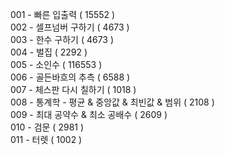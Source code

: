 001 - 빠른 입출력 ( 15552 )  
002 - 셀프넘버 구하기 ( 4673 )  
003 - 한수 구하기 ( 4673 )  
004 - 벌집 ( 2292 )  
005 - 소인수 ( 116553 )  
006 - 골든바흐의 추측 ( 6588 )  
007 - 체스판 다시 칠하기 ( 1018 )  
008 - 통계학 - 평균 & 중앙값 & 최빈값 & 범위 ( 2108 )  
009 - 최대 공약수 & 최소 공배수 ( 2609 )  
010 - 검문 ( 2981 )  
011 - 터렛 ( 1002 )  
